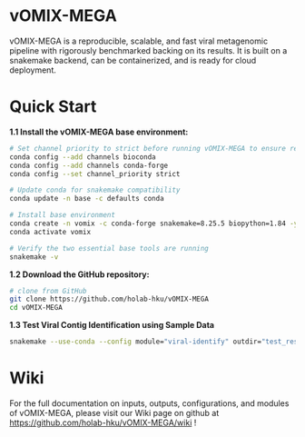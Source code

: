 # vOMIX-MEGA 

vOMIX-MEGA is a reproducible, scalable, and fast viral metagenomic pipeline with rigorously benchmarked backing on its results. It is built on a snakemake backend, can be containerized, and is ready for cloud deployment.


# Quick Start 

**1.1 Install the vOMIX-MEGA base environment:**

```bash
# Set channel priority to strict before running vOMIX-MEGA to ensure reproducibility [IMPORTANT]
conda config --add channels bioconda
conda config --add channels conda-forge
conda config --set channel_priority strict

# Update conda for snakemake compatibility
conda update -n base -c defaults conda

# Install base environment
conda create -n vomix -c conda-forge snakemake=8.25.5 biopython=1.84 -y # does not include cluster execution plugs. See more at https://snakemake.github.io/snakemake-plugin-catalog/index.html
conda activate vomix

# Verify the two essential base tools are running
snakemake -v
```

**1.2 Download the GitHub repository:**

```bash
# clone from GitHub
git clone https://github.com/holab-hku/vOMIX-MEGA
cd vOMIX-MEGA
```

**1.3 Test Viral Contig Identification using Sample Data**
```bash
snakemake --use-conda --config module="viral-identify" outdir="test_res" splits=8  fasta="sample/contigs/contigs_simulated_viral_nonviral.fasta" -j 4 --latency-wait 20                              
```


# Wiki

For the full documentation on inputs, outputs, configurations, and modules of vOMIX-MEGA, please visit our Wiki page on github at https://github.com/holab-hku/vOMIX-MEGA/wiki ! 


